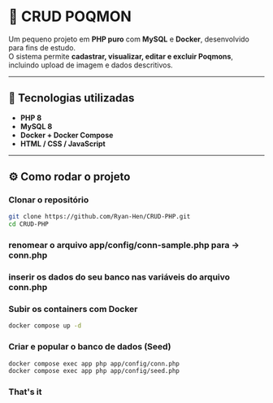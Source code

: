# 🧩 CRUD POQMON

Um pequeno projeto em **PHP puro** com **MySQL** e **Docker**, desenvolvido para fins de estudo.  
O sistema permite **cadastrar, visualizar, editar e excluir Poqmons**, incluindo upload de imagem e dados descritivos.

---

## 🚀 Tecnologias utilizadas

- **PHP 8**
- **MySQL 8**
- **Docker + Docker Compose**
- **HTML / CSS / JavaScript**

---

## ⚙️ Como rodar o projeto

### Clonar o repositório

```bash
git clone https://github.com/Ryan-Hen/CRUD-PHP.git
cd CRUD-PHP
```

### renomear o arquivo app/config/conn-sample.php para -> conn.php

### inserir os dados do seu banco nas variáveis do arquivo conn.php

### Subir os containers com Docker

```bash
docker compose up -d
```

### Criar e popular o banco de dados (Seed)

```bash
docker compose exec app php app/config/conn.php
docker compose exec app php app/config/seed.php
```

### That's it
